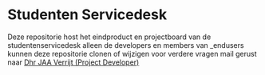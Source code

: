 # Studenten Servicedesk

Deze repositorie host het eindproduct en projectboard van de studentenservicedesk alleen de developers en members van _endusers kunnen deze repositorie clonen of wijzigen voor verdere vragen mail gerust naar [Dhr JAA Verrijt (Project Developer)](mailto:jaaverrijt05@gmail.com)
